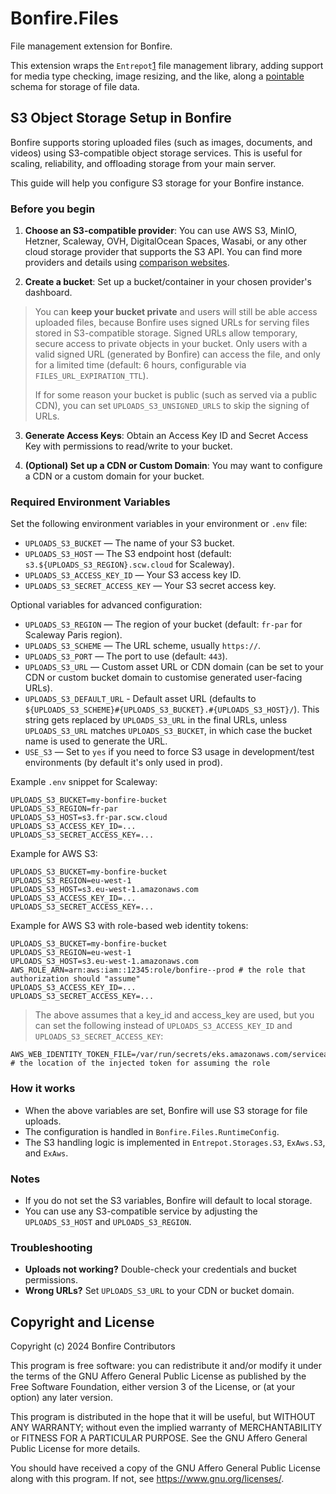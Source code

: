 # Bonfire.Files

File management extension for Bonfire.  

This extension wraps the `Entrepot`[1] file management library, 
adding support for media type checking, image resizing, and the like, 
along a [pointable][2] schema for storage of file data.

[1]: https://github.com/bonfire-networks/entrepot
[2]: https://github.com/bonfire-networks/needle


## S3 Object Storage Setup in Bonfire

Bonfire supports storing uploaded files (such as images, documents, and videos) using S3-compatible object storage services. This is useful for scaling, reliability, and offloading storage from your main server. 

This guide will help you configure S3 storage for your Bonfire instance.

### Before you begin

1. **Choose an S3-compatible provider**: You can use AWS S3, MinIO, Hetzner, Scaleway, OVH, DigitalOcean Spaces, Wasabi, or any other cloud storage provider that supports the S3 API. You can find more providers and details using [comparison websites](https://www.s3compare.io). 

2. **Create a bucket**: Set up a bucket/container in your chosen provider's dashboard.

> You can **keep your bucket private** and users will still be able access uploaded files, because Bonfire uses signed URLs for serving files stored in S3-compatible storage. Signed URLs allow temporary, secure access to private objects in your bucket. Only users with a valid signed URL (generated by Bonfire) can access the file, and only for a limited time (default: 6 hours, configurable via `FILES_URL_EXPIRATION_TTL`). 
> 
> If for some reason your bucket is public (such as served via a public CDN), you can set `UPLOADS_S3_UNSIGNED_URLS` to skip the signing of URLs.

3. **Generate Access Keys**: Obtain an Access Key ID and Secret Access Key with permissions to read/write to your bucket.

4. **(Optional) Set up a CDN or Custom Domain**: You may want to configure a CDN or a custom domain for your bucket.

### Required Environment Variables

Set the following environment variables in your environment or `.env` file:

- `UPLOADS_S3_BUCKET` — The name of your S3 bucket.
- `UPLOADS_S3_HOST` — The S3 endpoint host (default: `s3.${UPLOADS_S3_REGION}.scw.cloud` for Scaleway).
- `UPLOADS_S3_ACCESS_KEY_ID` — Your S3 access key ID.
- `UPLOADS_S3_SECRET_ACCESS_KEY` — Your S3 secret access key.

Optional variables for advanced configuration:

- `UPLOADS_S3_REGION` — The region of your bucket (default: `fr-par` for Scaleway Paris region).
- `UPLOADS_S3_SCHEME` — The URL scheme, usually `https://`.
- `UPLOADS_S3_PORT` — The port to use (default: `443`).
- `UPLOADS_S3_URL` — Custom asset URL or CDN domain (can be set to your CDN or custom bucket domain to customise generated user-facing URLs).
- `UPLOADS_S3_DEFAULT_URL` - Default asset URL (defaults to `${UPLOADS_S3_SCHEME}#{UPLOADS_S3_BUCKET}.#{UPLOADS_S3_HOST}/`). This string gets replaced by `UPLOADS_S3_URL` in the final URLs, unless `UPLOADS_S3_URL` matches `UPLOADS_S3_BUCKET`, in which case the bucket name is used to generate the URL.
- `USE_S3` — Set to `yes` if you need to force S3 usage in development/test environments (by default it's only used in prod).

Example `.env` snippet for Scaleway:
```
UPLOADS_S3_BUCKET=my-bonfire-bucket
UPLOADS_S3_REGION=fr-par
UPLOADS_S3_HOST=s3.fr-par.scw.cloud
UPLOADS_S3_ACCESS_KEY_ID=...
UPLOADS_S3_SECRET_ACCESS_KEY=...
```

Example for AWS S3:
```
UPLOADS_S3_BUCKET=my-bonfire-bucket
UPLOADS_S3_REGION=eu-west-1
UPLOADS_S3_HOST=s3.eu-west-1.amazonaws.com
UPLOADS_S3_ACCESS_KEY_ID=...
UPLOADS_S3_SECRET_ACCESS_KEY=...
```

Example for AWS S3 with role-based web identity tokens:
```
UPLOADS_S3_BUCKET=my-bonfire-bucket
UPLOADS_S3_REGION=eu-west-1
UPLOADS_S3_HOST=s3.eu-west-1.amazonaws.com
AWS_ROLE_ARN=arn:aws:iam::12345:role/bonfire--prod # the role that authorization should "assume"
UPLOADS_S3_ACCESS_KEY_ID=...
UPLOADS_S3_SECRET_ACCESS_KEY=...
```

> The above assumes that a key_id and access_key are used, but you can set the following instead of `UPLOADS_S3_ACCESS_KEY_ID` and `UPLOADS_S3_SECRET_ACCESS_KEY`: 

```
AWS_WEB_IDENTITY_TOKEN_FILE=/var/run/secrets/eks.amazonaws.com/serviceaccount/token # the location of the injected token for assuming the role
```

### How it works

- When the above variables are set, Bonfire will use S3 storage for file uploads.
- The configuration is handled in `Bonfire.Files.RuntimeConfig`.
- The S3 handling logic is implemented in `Entrepot.Storages.S3`, `ExAws.S3`, and `ExAws`.

### Notes

- If you do not set the S3 variables, Bonfire will default to local storage.
- You can use any S3-compatible service by adjusting the `UPLOADS_S3_HOST` and `UPLOADS_S3_REGION`.


### Troubleshooting

- **Uploads not working?** Double-check your credentials and bucket permissions.
- **Wrong URLs?** Set `UPLOADS_S3_URL` to your CDN or bucket domain.


## Copyright and License

Copyright (c) 2024 Bonfire Contributors

This program is free software: you can redistribute it and/or modify
it under the terms of the GNU Affero General Public License as
published by the Free Software Foundation, either version 3 of the
License, or (at your option) any later version.

This program is distributed in the hope that it will be useful, but
WITHOUT ANY WARRANTY; without even the implied warranty of
MERCHANTABILITY or FITNESS FOR A PARTICULAR PURPOSE.  See the GNU
Affero General Public License for more details.

You should have received a copy of the GNU Affero General Public
License along with this program.  If not, see <https://www.gnu.org/licenses/>.
